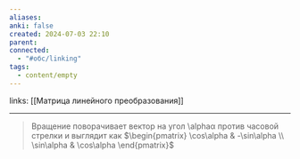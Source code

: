 ```yaml
---
aliases: 
anki: false
created: 2024-07-03 22:10
parent: 
connected:
  - "#обс/linking"
tags:
  - content/empty
---
```

links: [[Матрица линейного преобразования]]

---


> Вращение поворачивает вектор на угол \alphaα против часовой стрелки и выглядит как $\begin{pmatrix} \cos\alpha & -\sin\alpha \\ \sin\alpha & \cos\alpha \end{pmatrix}$

